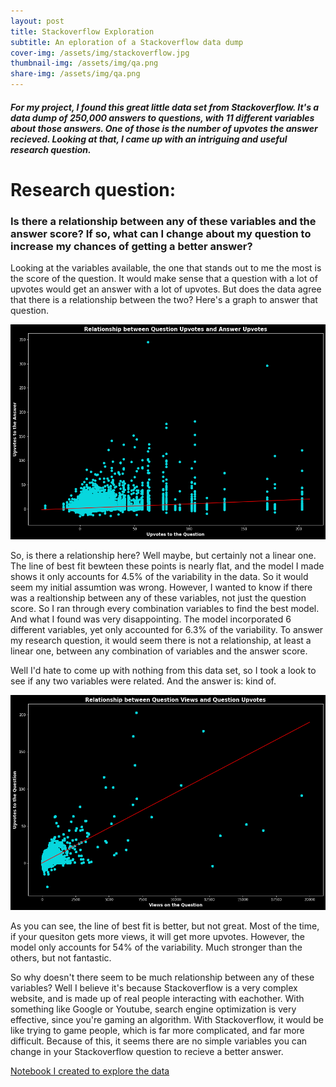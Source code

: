 ```yaml
---
layout: post
title: Stackoverflow Exploration
subtitle: An eploration of a Stackoverflow data dump
cover-img: /assets/img/stackoverflow.jpg
thumbnail-img: /assets/img/qa.png
share-img: /assets/img/qa.png
---
```


##### For my project, I found this great little data set from Stackoverflow. It's a data dump of 250,000 answers to questions, with 11 different variables about those answers. One of those is the number of upvotes the answer recieved. Looking at that, I came up with an intriguing and useful research question.



# Research question:
### Is there a relationship between any of these variables and the answer score? If so, what can I change about my question to increase my chances of getting a better answer?

Looking at the variables available, the one that stands out to me the most is the score of the question. It would make sense that a question with a lot of upvotes would get an answer with a lot of upvotes. But does the data agree that there is a relationship between the two? Here's a graph to answer that question.

![Graph 1](/assets/img/qa.png)

So, is there a relationship here? Well maybe, but certainly not a linear one. The line of best fit bewteen these points is nearly flat, and the model I made shows it only accounts for 4.5% of the variability in the data. So it would seem my initial assumtion was wrong. However, I wanted to know if there was a realtionship between any of these variables, not just the question score. So I ran through every combination variables to find the best model. And what I found was very disappointing. The model incorporated 6 different variables, yet only accounted for 6.3% of the variability. To answer my research question, it would seem there is not a relationship, at least a linear one, between any combination of variables and the answer score.

Well I'd hate to come up with nothing from this data set, so I took a look to see if any two variables were related. And the answer is: kind of.

![Graph 2](/assets/img/qvqs.png)

As you can see, the line of best fit is better, but not great. Most of the time, if your quesiton gets more views, it will get more upvotes. However, the model only accounts for 54% of the variability. Much stronger than the others, but not fantastic.

So why doesn't there seem to be much relationship between any of these variables? Well I believe it's because Stackoverflow is a very complex website, and is made up of real people interacting with eachother. With something like Google or Youtube, search engine optimization is very effective, since you're gaming an algorithm. With Stackoverflow, it would be like trying to game people, which is far more complicated, and far more difficult. Because of this, it seems there are no simple variables you can change in your Stackoverflow question to recieve a better answer.





[Notebook I created to explore the data](https://github.com/cswizard11/cswizard11.github.io/blob/master/perms.ipynb)

